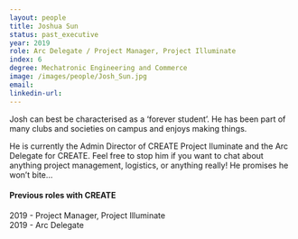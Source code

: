 ```yaml
---
layout: people
title: Joshua Sun
status: past_executive
year: 2019
role: Arc Delegate / Project Manager, Project Illuminate
index: 6
degree: Mechatronic Engineering and Commerce
image: /images/people/Josh_Sun.jpg
email:
linkedin-url:
---
```

Josh can best be characterised as a ‘forever student’. He has been part of many clubs and societies on campus and enjoys making things. <br>

He is currently the Admin Director of CREATE Project Iluminate and the Arc Delegate for CREATE. Feel free to stop him if you want to chat about anything project management, logistics, or anything really! He promises he won’t bite… 

<h4>Previous roles with CREATE</h4>
2019 - Project Manager, Project Illuminate <br>
2019 - Arc Delegate